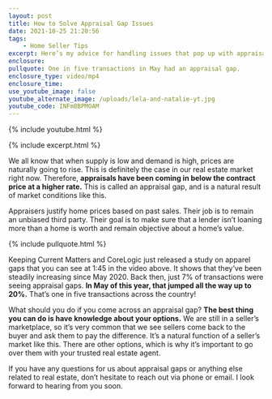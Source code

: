 ```yaml
---
layout: post
title: How to Solve Appraisal Gap Issues
date: 2021-10-25 21:20:56
tags:
    - Home Seller Tips
excerpt: Here’s my advice for handling issues that pop up with appraisal gaps.
enclosure:
pullquote: One in five transactions in May had an appraisal gap.
enclosure_type: video/mp4
enclosure_time:
use_youtube_image: false
youtube_alternate_image: /uploads/lela-and-natalie-yt.jpg
youtube_code: INFm8BPMOAM
---
```

{% include youtube.html %}

{% include excerpt.html %}

We all know that when supply is low and demand is high, prices are naturally going to rise. This is definitely the case in our real estate market right now. Therefore, **appraisals have been coming in below the contract price at a higher rate.** This is called an appraisal gap, and is a natural result of market conditions like this.

Appraisers justify home prices based on past sales. Their job is to remain an unbiased third party. Their goal is to make sure that a lender isn’t loaning more than a home is worth and remain objective about a home’s value.&nbsp;

{% include pullquote.html %}

Keeping Current Matters and CoreLogic just released a study on apparel gaps that you can see at 1:45 in the video above. It shows that they’ve been steadily increasing since May 2020. Back then, just 7% of transactions were seeing appraisal gaps. **In May of this year, that jumped all the way up to 20%.** That’s one in five transactions across the country\!

What should you do if you come across an appraisal gap? **The best thing you can do is have knowledge about your options.** We are still in a seller’s marketplace, so it’s very common that we see sellers come back to the buyer and ask them to pay the difference. It’s a natural function of a seller’s market like this. There are other options, which is why it’s important to go over them with your trusted real estate agent.&nbsp;

If you have any questions for us about appraisal gaps or anything else related to real estate, don’t hesitate to reach out via phone or email. I look forward to hearing from you soon.
